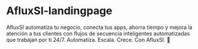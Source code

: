 # AfluxSI-landingpage
AfluxSI automatiza tu negocio, conecta tus apps, ahorra tiempo y mejora la atención a tus clientes con flujos de secuencia inteligentes automatizadas que trabajan por ti 24/7. Automatiza. Escala. Crece. Con AfluxSI. 🚀
